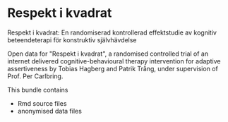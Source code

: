 # Respekt i kvadrat

Respekt i kvadrat: En randomiserad kontrollerad effektstudie av kognitiv beteendeterapi för konstruktiv självhävdelse

Open data for "Respekt i kvadrat", a randomised controlled trial of an internet delivered cognitive-behavioural therapy intervention for adaptive assertiveness by Tobias Hagberg and Patrik Trång, under supervision of Prof. Per Carlbring.

This bundle contains
- Rmd source files
- anonymised data files
